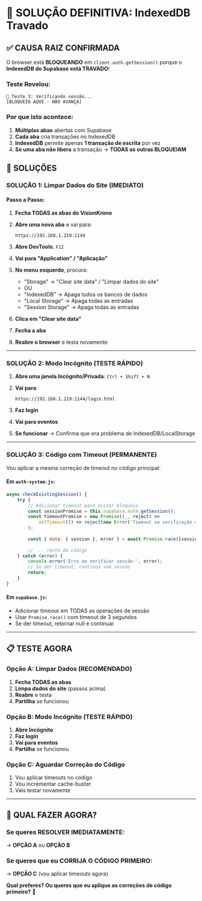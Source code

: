 # 🎯 SOLUÇÃO DEFINITIVA: IndexedDB Travado

## ✅ CAUSA RAIZ CONFIRMADA

O browser está **BLOQUEANDO** em `client.auth.getSession()` porque o **IndexedDB do Supabase está TRAVADO**!

### Teste Revelou:
```
📡 Teste 3: Verificando sessão...
[BLOQUEIO AQUI - NÃO AVANÇA]
```

### Por que isto acontece:
1. **Múltiplas abas** abertas com Supabase
2. **Cada aba** cria transações no IndexedDB
3. **IndexedDB** permite apenas **1 transação de escrita** por vez
4. **Se uma aba não libera** a transação → **TODAS as outras BLOQUEIAM**

## 🔧 SOLUÇÕES

### SOLUÇÃO 1: Limpar Dados do Site (IMEDIATO)

#### **Passo a Passo:**

1. **Fecha TODAS as abas do VisionKrono**

2. **Abre uma nova aba** e vai para:
   ```
   https://192.168.1.219:1144
   ```

3. **Abre DevTools**: `F12`

4. **Vai para "Application" / "Aplicação"**

5. **No menu esquerdo**, procura:
   - "Storage" → "Clear site data" / "Limpar dados do site"
   - OU
   - "IndexedDB" → Apaga todos os bancos de dados
   - "Local Storage" → Apaga todas as entradas
   - "Session Storage" → Apaga todas as entradas

6. **Clica em "Clear site data"**

7. **Fecha a aba**

8. **Reabre o browser** e testa novamente

---

### SOLUÇÃO 2: Modo Incógnito (TESTE RÁPIDO)

1. **Abre uma janela Incógnito/Privada**: `Ctrl + Shift + N`

2. **Vai para**:
   ```
   https://192.168.1.219:1144/login.html
   ```

3. **Faz login**

4. **Vai para eventos**

5. **Se funcionar** → Confirma que era problema de IndexedDB/LocalStorage

---

### SOLUÇÃO 3: Código com Timeout (PERMANENTE)

Vou aplicar a mesma correção de timeout no código principal:

#### Em `auth-system.js`:
```javascript
async checkExistingSession() {
    try {
        // Adicionar timeout para evitar bloqueio
        const sessionPromise = this.supabase.auth.getSession();
        const timeoutPromise = new Promise((_, reject) => 
            setTimeout(() => reject(new Error('Timeout na verificação de sessão')), 3000)
        );
        
        const { data: { session }, error } = await Promise.race([sessionPromise, timeoutPromise]);
        
        // ... resto do código
    } catch (error) {
        console.error('Erro ao verificar sessão:', error);
        // Se der timeout, continua sem sessão
        return;
    }
}
```

#### Em `supabase.js`:
- Adicionar timeout em TODAS as operações de sessão
- Usar `Promise.race()` com timeout de 3 segundos
- Se der timeout, retornar null e continuar

---

## 📋 TESTE AGORA

### Opção A: Limpar Dados (RECOMENDADO)

1. **Fecha TODAS as abas**
2. **Limpa dados do site** (passos acima)
3. **Reabre** e testa
4. **Partilha** se funcionou

### Opção B: Modo Incógnito (TESTE RÁPIDO)

1. **Abre Incógnito**
2. **Faz login**
3. **Vai para eventos**
4. **Partilha** se funcionou

### Opção C: Aguardar Correção do Código

1. Vou aplicar timeouts no código
2. Vou incrementar cache-buster
3. Vais testar novamente

---

## 🎯 QUAL FAZER AGORA?

### Se queres **RESOLVER IMEDIATAMENTE**:
→ **OPÇÃO A** ou **OPÇÃO B**

### Se queres que eu **CORRIJA O CÓDIGO PRIMEIRO**:
→ **OPÇÃO C** (vou aplicar timeouts agora)

**Qual preferes? Ou queres que eu aplique as correções de código primeiro?** 🔧



